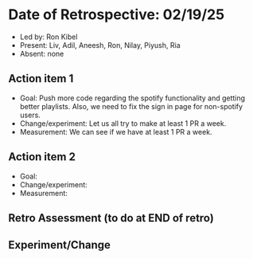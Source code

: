 # Date of Retrospective: 02/19/25

* Led by: Ron Kibel
* Present: Liv, Adil, Aneesh, Ron, Nilay, Piyush, Ria
* Absent: none

## Action item 1

* Goal: Push more code regarding the spotify functionality and getting better playlists. Also, we need to fix the sign in page for non-spotify users. 
* Change/experiment: Let us all try to make at least 1 PR a week. 
* Measurement: We can see if we have at least 1 PR a week.

## Action item 2

* Goal: 
* Change/experiment: 
* Measurement: 

## Retro Assessment (to do at END of retro)



## Experiment/Change 

